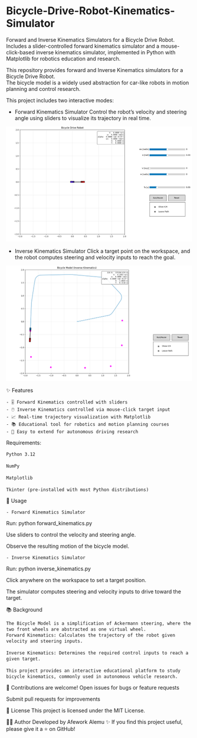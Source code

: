 # Bicycle-Drive-Robot-Kinematics-Simulator
Forward and Inverse Kinematics Simulators for a Bicycle Drive Robot. Includes a slider-controlled forward kinematics simulator and a mouse-click-based inverse kinematics simulator, implemented in Python with Matplotlib for robotics education and research.



This repository provides forward and Inverse Kinematics simulators for a Bicycle Drive Robot.  
The bicycle model is a widely used abstraction for car-like robots in motion planning and control research.  

This project includes two interactive modes:

- Forward Kinematics Simulator
  Control the robot’s velocity and steering angle using sliders to visualize its trajectory in real time.  

![image alt](https://github.com/aAfeworki/Bicycle-Drive-Robot-Kinematics-Simulator/blob/main/Forward_Kinematics_Simulator_for_Bicycle_Drive.png?raw=true)

- Inverse Kinematics Simulator
  Click a target point on the workspace, and the robot computes steering and velocity inputs to reach the goal.  

![image alt](https://github.com/aAfeworki/Bicycle-Drive-Robot-Kinematics-Simulator/blob/main/Inverse_Kinematics_for_Bicycle_Drive.png?raw=true)


✨ Features

    - 🎚️ Forward Kinematics controlled with sliders  
    - 🖱️ Inverse Kinematics controlled via mouse-click target input  
    - 📈 Real-time trajectory visualization with Matplotlib  
    - 📚 Educational tool for robotics and motion planning courses  
    - 🔧 Easy to extend for autonomous driving research  





Requirements:

    Python 3.12

    NumPy

    Matplotlib

    Tkinter (pre-installed with most Python distributions)



🚀 Usage

    - Forward Kinematics Simulator
Run:
python forward_kinematics.py

Use sliders to control the velocity and steering angle.

Observe the resulting motion of the bicycle model.


    - Inverse Kinematics Simulator

Run:
python inverse_kinematics.py

Click anywhere on the workspace to set a target position.

The simulator computes steering and velocity inputs to drive toward the target.




📚 Background

    The Bicycle Model is a simplification of Ackermann steering, where the two front wheels are abstracted as one virtual wheel.
    Forward Kinematics: Calculates the trajectory of the robot given velocity and steering inputs.

    Inverse Kinematics: Determines the required control inputs to reach a given target.

    This project provides an interactive educational platform to study bicycle kinematics, commonly used in autonomous vehicle research.

🤝 
Contributions are welcome!
Open issues for bugs or feature requests


Submit pull requests for improvements



📜 License
This project is licensed under the MIT License.

👨‍💻 Author
Developed by Afework Alemu ✨
If you find this project useful, please give it a ⭐ on GitHub!
